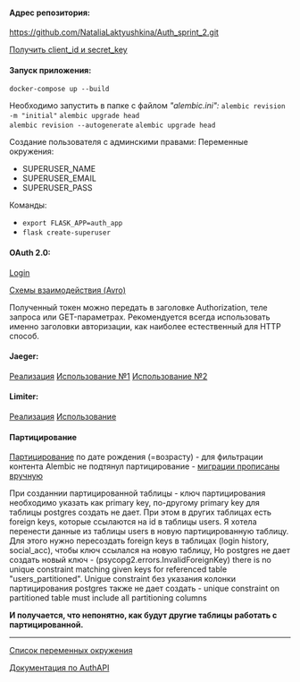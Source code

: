 
#### Адрес репозитория:
https://github.com/NataliaLaktyushkina/Auth_sprint_2.git

[Получить client_id и secret_key](https://console.cloud.google.com/apis/credentials/oauthclient)

#### Запуск приложения:

`docker-compose up --build`

Необходимо запустить в папке с файлом *"alembic.ini":*
`alembic revision -m "initial"`
`alembic upgrade head`    
`alembic revision --autogenerate`
`alembic upgrade head` 

Создание пользователя с админскими правами:
Переменные окружения:
- SUPERUSER_NAME
- SUPERUSER_EMAIL
- SUPERUSER_PASS

Команды:
- `export FLASK_APP=auth_app`
- `flask create-superuser`

#### OAuth 2.0:
[Login](http://127.0.0.1:5001/v1/oauth_login)

[Схемы взаимодействия (Avro)](flask_app/src/static)

Полученный токен можно передать в заголовке Authorization, теле запроса или GET-параметрах. 
Рекомендуется всегда использовать именно заголовки авторизации, 
как наиболее естественный для HTTP способ.

####  Jaeger:
[Реализация](flask_app/src/utils/tracer.py)
[Использование №1](flask_app/src/api/v1/oauth.py)
[Использование №2](flask_app/src/api/v1/personal_account.py)

#### Limiter:
[Реализация](flask_app/src/utils/token_bucket.py)
[Использование](flask_app/src/api/v1/personal_account.py)

#### Партицирование
[Партицирование](flask_app/src/database/dm_models.py) по дате рождения (=возрасту) - для фильтрации контента
 Alembic не подтянул партицирование - [миграции прописаны вручную](flask_app/src/alembic/versions/custom1_partition.py)

При созданнии партицированной таблицы - ключ партицирования необходимо указать как primary key, по-другому primary key для таблицы postgres создать не дает.
При этом в других таблицах есть foreign keys, которые ссылаются на id в таблицы users. 
Я хотела перенести данные из таблицы users в новую партицированную таблицу. 
Для этого нужно пересоздать foreign keys в таблицах (login history, social_acc), чтобы ключ ссылался на новую таблицу,
Но postgres не дает создать новый ключ -  (psycopg2.errors.InvalidForeignKey) there is no unique constraint matching given keys for referenced table "users_partitioned".
Unigue constraint без указания колонки партицирования postgres также не дает создать -  unique constraint on partitioned table must include all partitioning columns

**И получается, что непонятно, как будут другие таблицы работать с партицированной.**

----

[Список переменных окружения](flask_app/src/utils/.env.example)

[Документация по AuthAPI](http://127.0.0.1:80/apidocs )
